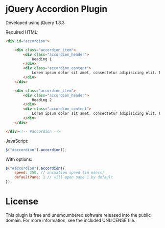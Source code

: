 jQuery Accordion Plugin
=========

Developed using jQuery 1.8.3

Required HTML:
```HTML
<div id="accordion">

	<div class="accordion_item">
		<div class="accordion_header">
			Heading 1
		</div>
		<div class="accordion_content">
			Lorem ipsum dolor sit amet, consectetur adipisicing elit. Ullam quam, eveniet numquam, animi laudantium aut.
		</div>
	</div>

	<div class="accordion_item">
		<div class="accordion_header">
			Heading 2
		</div>
		<div class="accordion_content">
			Lorem ipsum dolor sit amet, consectetur adipisicing elit. Ullam quam, eveniet numquam, animi laudantium aut.
		</div>
	</div>

</div><!-- #accordion -->
```

JavaScript:
```JavaScript
$("#accordion").accordion();
```

With options:
```JavaScript
$("#accordion").accordion({
	speed: 250, // animation speed (in msecs)
	defaultPane: 1 // will open pane 1 by default
});
```

License
=========

This plugin is free and unemcumbered software released into the public domain. For more information, see the included UNLICENSE file.